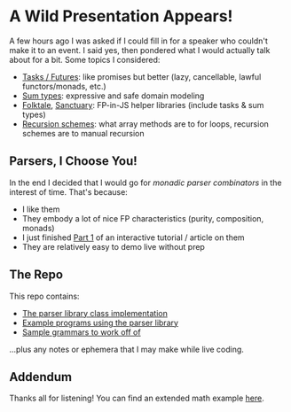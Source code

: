 # A Wild Presentation Appears!

A few hours ago I was asked if I could fill in for a speaker who couldn't make it to an event. I said yes, then pondered what I would actually talk about for a bit. Some topics I considered:

- [Tasks / Futures][futr]: like promises but better (lazy, cancellable, lawful functors/monads, etc.)
- [Sum types][sumt]: expressive and safe domain modeling
- [Folktale][folk], [Sanctuary][snct]: FP-in-JS helper libraries (include tasks & sum types)
- [Recursion schemes][recs]: what array methods are to for loops, recursion schemes are to manual recursion

[futr]: https://github.com/fluture-js/Fluture
[sumt]: https://medium.com/fullstack-academy/better-js-cases-with-sum-types-92876e48fd9f
[folk]: https://folktale.origamitower.com/
[snct]: https://sanctuary.js.org/
[recs]: https://blog.sumtypeofway.com/an-introduction-to-recursion-schemes/

## Parsers, I Choose You!

In the end I decided that I would go for _monadic parser combinators_ in the interest of time. That's because:

- I like them
- They embody a lot of nice FP characteristics (purity, composition, monads)
- I just finished [Part 1][pars] of an interactive tutorial / article on them
- They are relatively easy to demo live without prep

[pars]: https://dev.to/glebec/monadic-parser-combinators-an-interactive-js-tutorial-pt-1-3jbo

## The Repo

This repo contains:

- [The parser library class implementation](parser.js)
- [Example programs using the parser library](examples.js)
- [Sample grammars to work off of](docs)

…plus any notes or ephemera that I may make while live coding.

## Addendum

Thanks all for listening! You can find an extended math example [here][gist].

[gist]: https://gist.github.com/glebec/572196e2ca30d9afe09c38b4e9d2b227
